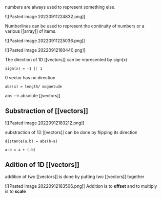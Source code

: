 numbers are always used to represent something else.

![[Pasted image 20220911224832.png]]

Numberlines can be used to represent the continuity of numbers or a various [[array]] of items.

![[Pasted image 20220911225036.png]]

![[Pasted image 20220912180440.png]]

The direction of 1D [[vectors]] can be represented by sign(x)
```
sign(x) = -1 || 1
```

0 vector has no direction
```
abs(x) = length/ magnetude
```

abs --> absolute [[vectors]]

## Substraction of [[vectors]]

![[Pasted image 20220912183212.png]]

substraction of 1D [[vectors]] can be done by flipping its direction

```
distance(a,b) = abs(b-a)

a-b = a + (-b)
```

## Adition of 1D [[vectors]]

addition of two [[vectors]] is done by putting two [[vectors]] together

 ![[Pasted image 20220912183506.png]]
Addition is to **offset** and to multiply is to **scale**

